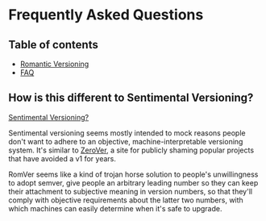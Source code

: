 # Frequently Asked Questions

## Table of contents
* [Romantic Versioning](README.md)
* [FAQ](FAQ.md)

## How is this different to Sentimental Versioning?

[Sentimental Versioning?](https://github.com/dominictarr/sentimental-versioning)

Sentimental versioning seems mostly intended to mock reasons people don't want to adhere to an objective, machine-interpretable versioning system. It's similar to [ZeroVer](https://0ver.org/), a site for publicly shaming popular projects that have avoided a v1 for years.

RomVer seems like a kind of trojan horse solution to people's unwillingness to adopt semver, give people an arbitrary leading number so they can keep their attachment to subjective meaning in version numbers, so that they'll comply with objective requirements about the latter two numbers, with which machines can easily determine when it's safe to upgrade.
